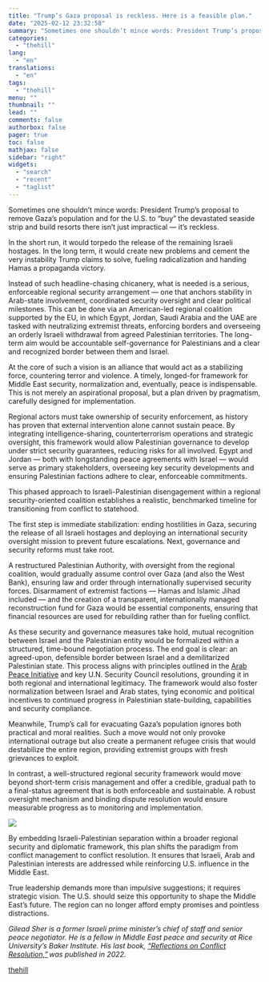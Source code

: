 ```yaml
---
title: "Trump’s Gaza proposal is reckless. Here is a feasible plan."
date: "2025-02-12 23:32:58"
summary: "Sometimes one shouldn’t mince words: President Trump’s proposal to remove Gaza’s population and for the U.S. to “buy” the devastated seaside strip and build resorts there isn’t just impractical — it’s reckless. In the short run, it would torpedo the release of the remaining Israeli hostages. In the long term,..."
categories:
  - "thehill"
lang:
  - "en"
translations:
  - "en"
tags:
  - "thehill"
menu: ""
thumbnail: ""
lead: ""
comments: false
authorbox: false
pager: true
toc: false
mathjax: false
sidebar: "right"
widgets:
  - "search"
  - "recent"
  - "taglist"
---
```


Sometimes one shouldn’t mince words: President Trump’s proposal to remove Gaza’s population and for the U.S. to “buy” the devastated seaside strip and build resorts there isn’t just impractical — it’s reckless.

In the short run, it would torpedo the release of the remaining Israeli hostages. In the long term, it would create new problems and cement the very instability Trump claims to solve, fueling radicalization and handing Hamas a propaganda victory.

Instead of such headline-chasing chicanery, what is needed is a serious, enforceable regional security arrangement — one that anchors stability in Arab-state involvement, coordinated security oversight and clear political milestones. This can be done via an American-led regional coalition supported by the EU, in which Egypt, Jordan, Saudi Arabia and the UAE are tasked with neutralizing extremist threats, enforcing borders and overseeing an orderly Israeli withdrawal from agreed Palestinian territories. The long-term aim would be accountable self-governance for Palestinians and a clear and recognized border between them and Israel.

At the core of such a vision is an alliance that would act as a stabilizing force, countering terror and violence. A timely, longed-for framework for Middle East security, normalization and, eventually, peace is indispensable. This is not merely an aspirational proposal, but a plan driven by pragmatism, carefully designed for implementation.

Regional actors must take ownership of security enforcement, as history has proven that external intervention alone cannot sustain peace. By integrating intelligence-sharing, counterterrorism operations and strategic oversight, this framework would allow Palestinian governance to develop under strict security guarantees, reducing risks for all involved. Egypt and Jordan — both with longstanding peace agreements with Israel — would serve as primary stakeholders, overseeing key security developments and ensuring Palestinian factions adhere to clear, enforceable commitments.

This phased approach to Israeli-Palestinian disengagement within a regional security-oriented coalition establishes a realistic, benchmarked timeline for transitioning from conflict to statehood.

The first step is immediate stabilization: ending hostilities in Gaza, securing the release of all Israeli hostages and deploying an international security oversight mission to prevent future escalations. Next, governance and security reforms must take root.

A restructured Palestinian Authority, with oversight from the regional coalition, would gradually assume control over Gaza (and also the West Bank), ensuring law and order through internationally supervised security forces. Disarmament of extremist factions — Hamas and Islamic Jihad included — and the creation of a transparent, internationally managed reconstruction fund for Gaza would be essential components, ensuring that financial resources are used for rebuilding rather than for fueling conflict.

As these security and governance measures take hold, mutual recognition between Israel and the Palestinian entity would be formalized within a structured, time-bound negotiation process. The end goal is clear: an agreed-upon, defensible border between Israel and a demilitarized Palestinian state. This process aligns with principles outlined in the [Arab Peace Initiative](https://en.wikipedia.org/wiki/Arab_Peace_Initiative) and key U.N. Security Council resolutions, grounding it in both regional and international legitimacy. The framework would also foster normalization between Israel and Arab states, tying economic and political incentives to continued progress in Palestinian state-building, capabilities and security compliance.

Meanwhile, Trump’s call for evacuating Gaza’s population ignores both practical and moral realities. Such a move would not only provoke international outrage but also create a permanent refugee crisis that would destabilize the entire region, providing extremist groups with fresh grievances to exploit.

In contrast, a well-structured regional security framework would move beyond short-term crisis management and offer a credible, gradual path to a final-status agreement that is both enforceable and sustainable. A robust oversight mechanism and binding dispute resolution would ensure measurable progress as to monitoring and implementation.


[![](https://thehill.com/wp-content/uploads/sites/2/2023/11/op2.png?w=600)](https://thehill.com/submitting-opinion-content/)

By embedding Israeli-Palestinian separation within a broader regional security and diplomatic framework, this plan shifts the paradigm from conflict management to conflict resolution. It ensures that Israeli, Arab and Palestinian interests are addressed while reinforcing U.S. influence in the Middle East.

True leadership demands more than impulsive suggestions; it requires strategic vision. The U.S. should seize this opportunity to shape the Middle East’s future. The region can no longer afford empty promises and pointless distractions.

*Gilead Sher is a former Israeli prime minister’s chief of staff and senior peace negotiator. He is a fellow in Middle East peace and security at Rice University’s Baker Institute. His last book, [“Reflections on Conflict Resolution,”](https://www.worldscientific.com/worldscibooks/10.1142/12705#t=aboutBook) was published in 2022.*

[thehill](https://thehill.com/opinion/international/5138354-trumps-gaza-proposal-is-reckless-here-is-a-feasible-plan/)
